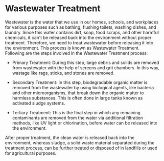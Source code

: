# Wastewater Treatment

Wastewater is the water that we use in our homes, schools, and workplaces for various purposes such as bathing, flushing toilets, washing dishes, and laundry. Since this water contains dirt, soap, food scraps, and other harmful chemicals, it can't be released back into the environment without proper treatment. Therefore, we need to treat wastewater before releasing it into the environment. This process is known as Wastewater Treatment. Following are the steps involved in the Wastewater Treatment process:

- Primary Treatment: During this step, large debris and solids are removed from wastewater with the help of screens and grit chambers. In this way, wastage like rags, sticks, and stones are removed.

- Secondary Treatment: In this step, biodegradable organic matter is removed from the wastewater by using biological agents, like bacteria and other microorganisms, that break down the organic matter to harmless substances. This is often done in large tanks known as activated sludge systems.

- Tertiary Treatment: This is the final step in which any remaining contaminants are removed from the water via additional filtration methods, like UV light or chlorination, before water can be released into the environment.

After proper treatment, the clean water is released back into the environment, whereas sludge, a solid waste material separated during the treatment process, can be further treated or disposed of in landfills or used for agricultural purposes.
